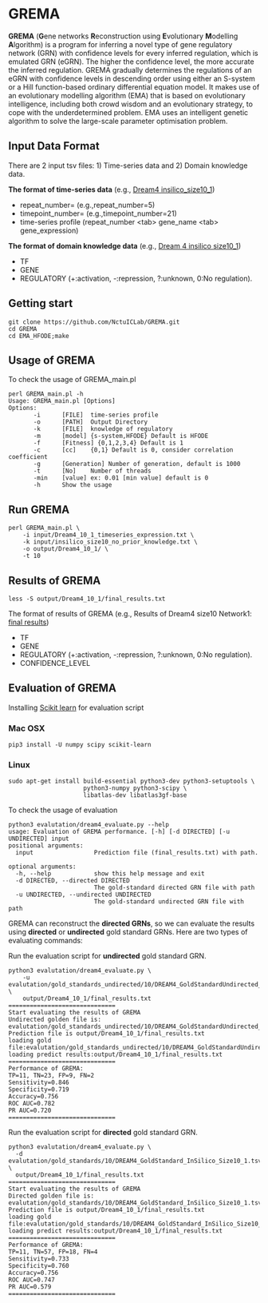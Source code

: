 # GREMA

**GREMA** (**G**ene networks **R**econstruction using **E**volutionary **M**odelling **A**lgorithm) is a program for inferring  a novel type of gene regulatory network (GRN) with confidence levels for every inferred regulation, which is emulated GRN (eGRN). The higher the confidence level, the more accurate the inferred regulation. GREMA gradually determines the regulations of an eGRN with confidence levels in descending order using either an S-system or a Hill function-based ordinary differential equation model. It makes use of an evolutionary modelling algorithm (EMA) that is based on evolutionary intelligence, including both crowd wisdom and an evolutionary strategy, to cope with the underdetermined problem. EMA uses an intelligent genetic algorithm to solve the large-scale parameter optimisation problem.

## Input Data Format

There are 2 input tsv files: 1) Time-series data and 2) Domain knowledge data.

**The format of time-series data** (e.g., [Dream4 insilico_size10_1](input/Dream4_10_1_timeseries_expression.txt))

- repeat_number= (e.g.,repeat_number=5)
- timepoint_number= (e.g.,timepoint_number=21)
- time-series profile (repeat_number \<tab\> gene_name \<tab\> gene_expression)

**The format of domain knowledge data** (e.g., [Dream 4 insilico size10_1](input/insilico_size10_1_know_knowledge.txt))

- TF
- GENE
- REGULATORY (+:activation, -:repression, ?:unknown, 0:No regulation).

## Getting start

 ```shell
 git clone https://github.com/NctuICLab/GREMA.git
 cd GREMA
 cd EMA_HFODE;make
 ```

## Usage of GREMA

To check the usage of GREMA_main.pl

 ```shell
 perl GREMA_main.pl -h
 Usage: GREMA_main.pl [Options]
 Options:
        -i      [FILE]  time-series profile
        -o      [PATH]  Output Directory
        -k      [FILE]  knowledge of regulatory
        -m      [model] {s-system,HFODE} Default is HFODE
        -f      [Fitness] {0,1,2,3,4} Default is 1
        -c      [cc]    {0,1} Default is 0, consider correlation coefficient
        -g      [Generation] Number of generation, default is 1000
        -t      [No]    Number of threads
        -min    [value] ex: 0.01 [min value] default is 0
        -h      Show the usage
 ```

## Run GREMA

```shell
perl GREMA_main.pl \
    -i input/Dream4_10_1_timeseries_expression.txt \
    -k input/insilico_size10_no_prior_knowledge.txt \
    -o output/Dream4_10_1/ \
    -t 10
```

## Results of GREMA

```shell
less -S output/Dream4_10_1/final_results.txt
```

The format of results of GREMA (e.g., Results of Dream4 size10 Network1: [final results](output/Dream4_10_1/final_results.txt))

- TF
- GENE
- REGULATORY (+:activation, -:repression, ?:unknown, 0:No regulation).
- CONFIDENCE_LEVEL

## Evaluation of GREMA

Installing [Scikit learn](https://scikit-learn.org/0.16/install.html) for evaluation script

### Mac OSX

```shell
pip3 install -U numpy scipy scikit-learn
```

### Linux

```shell
sudo apt-get install build-essential python3-dev python3-setuptools \
                     python3-numpy python3-scipy \
                     libatlas-dev libatlas3gf-base
```

To check the usage of evaluation

```shell
python3 evalutation/dream4_evaluate.py --help
usage: Evaluation of GREMA performance. [-h] [-d DIRECTED] [-u UNDIRECTED] input
positional arguments:
  input                 Prediction file (final_results.txt) with path.

optional arguments:
  -h, --help            show this help message and exit
  -d DIRECTED, --directed DIRECTED
                        The gold-standard directed GRN file with path
  -u UNDIRECTED, --undirected UNDIRECTED
                        The gold-standard undirected GRN file with path
```

GREMA can reconstruct the **directed GRNs**, so we can evaluate the results using **directed** or **undirected** gold standard GRNs. Here are two types of evaluating commands:

Run the evaluation script for **undirected** gold standard GRN.

```shell
python3 evalutation/dream4_evaluate.py \
    -u evalutation/gold_standards_undirected/10/DREAM4_GoldStandardUndirected_InSilico_Size10_1.tsv \
    output/Dream4_10_1/final_results.txt
==============================
Start evaluating the results of GREMA
Undirected golden file is: evalutation/gold_standards_undirected/10/DREAM4_GoldStandardUndirected_InSilico_Size10_1.tsv
Prediction file is output/Dream4_10_1/final_results.txt
loading gold file:evalutation/gold_standards_undirected/10/DREAM4_GoldStandardUndirected_InSilico_Size10_1.tsv
loading predict results:output/Dream4_10_1/final_results.txt
==============================
Performance of GREMA:
TP=11, TN=23, FP=9, FN=2
Sensitivity=0.846
Specificity=0.719
Accuracy=0.756
ROC AUC=0.782
PR AUC=0.720
==============================

```

Run the evaluation script for **directed** gold standard GRN.

```shell
python3 evalutation/dream4_evaluate.py \
  -d evalutation/gold_standards/10/DREAM4_GoldStandard_InSilico_Size10_1.tsv \
  output/Dream4_10_1/final_results.txt
==============================
Start evaluating the results of GREMA
Directed golden file is: evalutation/gold_standards/10/DREAM4_GoldStandard_InSilico_Size10_1.tsv
Prediction file is output/Dream4_10_1/final_results.txt
loading gold file:evalutation/gold_standards/10/DREAM4_GoldStandard_InSilico_Size10_1.tsv
loading predict results:output/Dream4_10_1/final_results.txt
==============================
Performance of GREMA:
TP=11, TN=57, FP=18, FN=4
Sensitivity=0.733
Specificity=0.760
Accuracy=0.756
ROC AUC=0.747
PR AUC=0.579
==============================
```
